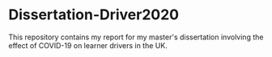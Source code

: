 # Dissertation-Driver2020
This repository contains my report for my master's dissertation involving the effect of COVID-19 on learner drivers in the UK.
